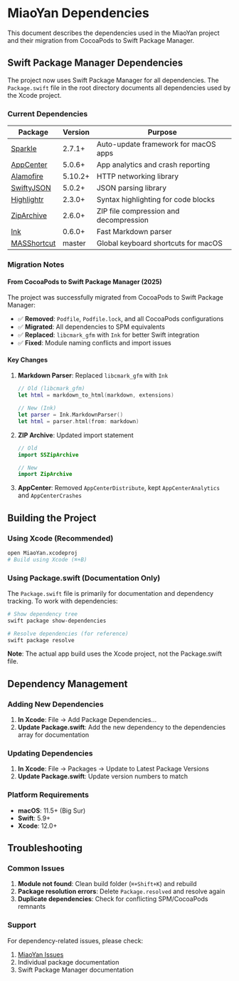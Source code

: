 # MiaoYan Dependencies

This document describes the dependencies used in the MiaoYan project and their migration from CocoaPods to Swift Package Manager.

## Swift Package Manager Dependencies

The project now uses Swift Package Manager for all dependencies. The `Package.swift` file in the root directory documents all dependencies used by the Xcode project.

### Current Dependencies

| Package                                                       | Version | Purpose                                |
| ------------------------------------------------------------- | ------- | -------------------------------------- |
| [Sparkle](https://github.com/sparkle-project/Sparkle)         | 2.7.1+  | Auto-update framework for macOS apps   |
| [AppCenter](https://github.com/microsoft/appcenter-sdk-apple) | 5.0.6+  | App analytics and crash reporting      |
| [Alamofire](https://github.com/Alamofire/Alamofire)           | 5.10.2+ | HTTP networking library                |
| [SwiftyJSON](https://github.com/SwiftyJSON/SwiftyJSON)        | 5.0.2+  | JSON parsing library                   |
| [Highlightr](https://github.com/raspu/Highlightr)             | 2.3.0+  | Syntax highlighting for code blocks    |
| [ZipArchive](https://github.com/ZipArchive/ZipArchive)        | 2.6.0+  | ZIP file compression and decompression |
| [Ink](https://github.com/JohnSundell/Ink)                     | 0.6.0+  | Fast Markdown parser                   |
| [MASShortcut](https://github.com/shpakovski/MASShortcut)      | master  | Global keyboard shortcuts for macOS    |

### Migration Notes

#### From CocoaPods to Swift Package Manager (2025)

The project was successfully migrated from CocoaPods to Swift Package Manager:

- ✅ **Removed**: `Podfile`, `Podfile.lock`, and all CocoaPods configurations
- ✅ **Migrated**: All dependencies to SPM equivalents
- ✅ **Replaced**: `libcmark_gfm` with `Ink` for better Swift integration
- ✅ **Fixed**: Module naming conflicts and import issues

#### Key Changes

1. **Markdown Parser**: Replaced `libcmark_gfm` with `Ink`

   ```swift
   // Old (libcmark_gfm)
   let html = markdown_to_html(markdown, extensions)

   // New (Ink)
   let parser = Ink.MarkdownParser()
   let html = parser.html(from: markdown)
   ```

2. **ZIP Archive**: Updated import statement

   ```swift
   // Old
   import SSZipArchive

   // New
   import ZipArchive
   ```

3. **AppCenter**: Removed `AppCenterDistribute`, kept `AppCenterAnalytics` and `AppCenterCrashes`

## Building the Project

### Using Xcode (Recommended)

```bash
open MiaoYan.xcodeproj
# Build using Xcode (⌘+B)
```

### Using Package.swift (Documentation Only)

The `Package.swift` file is primarily for documentation and dependency tracking. To work with dependencies:

```bash
# Show dependency tree
swift package show-dependencies

# Resolve dependencies (for reference)
swift package resolve
```

**Note**: The actual app build uses the Xcode project, not the Package.swift file.

## Dependency Management

### Adding New Dependencies

1. **In Xcode**: File → Add Package Dependencies...
2. **Update Package.swift**: Add the new dependency to the dependencies array for documentation

### Updating Dependencies

1. **In Xcode**: File → Packages → Update to Latest Package Versions
2. **Update Package.swift**: Update version numbers to match

### Platform Requirements

- **macOS**: 11.5+ (Big Sur)
- **Swift**: 5.9+
- **Xcode**: 12.0+

## Troubleshooting

### Common Issues

1. **Module not found**: Clean build folder (`⌘+Shift+K`) and rebuild
2. **Package resolution errors**: Delete `Package.resolved` and resolve again
3. **Duplicate dependencies**: Check for conflicting SPM/CocoaPods remnants

### Support

For dependency-related issues, please check:

1. [MiaoYan Issues](https://github.com/tw93/MiaoYan/issues)
2. Individual package documentation
3. Swift Package Manager documentation
